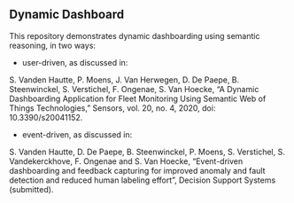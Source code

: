 Dynamic Dashboard
-----------------

This repository demonstrates dynamic dashboarding using semantic reasoning, in two ways:

- user-driven, as discussed in:

S. Vanden Hautte, P. Moens, J. Van Herwegen, D. De Paepe, B. Steenwinckel, S. Verstichel, F. Ongenae, S. Van Hoecke, “A Dynamic Dashboarding Application for Fleet Monitoring Using Semantic Web of Things Technologies,” Sensors, vol. 20, no. 4, 2020, doi: 10.3390/s20041152.

- event-driven, as discussed in:

S. Vanden Hautte, D. De Paepe, B. Steenwinckel, P. Moens, S. Verstichel, S. Vandekerckhove, F. Ongenae and S. Van Hoecke, “Event-driven dashboarding and feedback capturing for improved anomaly and fault detection and reduced human labeling effort”, Decision Support Systems (submitted).
